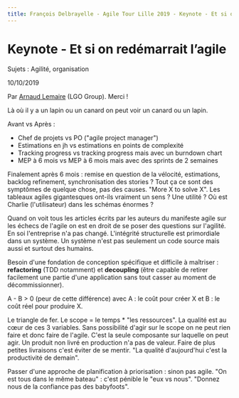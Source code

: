 ```yaml
---
title: François Delbrayelle - Agile Tour Lille 2019 - Keynote - Et si on redémarrait l’agile
---
```


# Keynote - Et si on redémarrait l’agile

Sujets : Agilité, organisation

10/10/2019

Par [Arnaud Lemaire](https://twitter.com/Lilobase) (LGO Group). Merci !

Là où il y a un lapin ou un canard on peut voir un canard ou un lapin.

Avant vs Après :
- Chef de projets vs PO ("agile project manager")
- Estimations en jh vs estimations en points de complexité
- Tracking progress vs tracking progress mais avec un burndown chart
- MEP à 6 mois vs MEP à 6 mois mais avec des sprints de 2 semaines

Finalement après 6 mois : remise en question de la vélocité, estimations, backlog refinement, synchronisation des stories ? Tout ça ce sont des symptômes de quelque chose, pas des causes. "More X to solve X". Les tableaux agiles gigantesques ont-ils vraiment un sens ? Une utilité ? Où est Charlie (l'utilisateur) dans les schémas énormes ?

Quand on voit tous les articles écrits par les auteurs du manifeste agile sur les échecs de l'agile on est en droit de se poser des questions sur l'agilité. En soi l'entreprise n'a pas changé.
L'intégrité structurelle est primordiale dans un système. Un système n'est pas seulement un code source mais aussi et surtout des humains.

Besoin d'une fondation de conception spécifique et difficile à maîtriser : __refactoring__ (TDD notamment) et __decoupling__  (être capable de retirer facilement une partie d'une application sans tout casser au moment de décommissionner).

A - B > 0 (peur de cette différence) avec A : le coût pour créer X et B : le coût réel pour produire X.

Le triangle de fer. Le scope = le temps * "les ressources". La qualité est au cœur de ces 3 variables. Sans possibilité d'agir sur le scope on ne peut rien faire et donc faire de l'agile. C'est la seule composante sur laquelle on peut agir.
Un produit non livré en production n'a pas de valeur. Faire de plus petites livraisons c'est éviter de se mentir.
"La qualité d'aujourd'hui c'est la productivité de demain".

Passer d'une approche de planification à priorisation : sinon pas agile.
"On est tous dans le même bateau" : c'est pénible le "eux vs nous".
"Donnez nous de la confiance pas des babyfoots".
